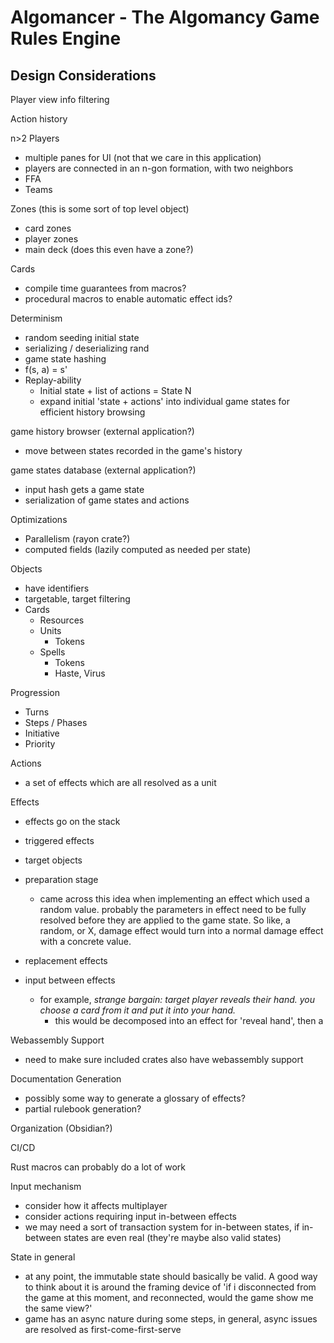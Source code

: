 # Algomancer - The Algomancy Game Rules Engine  

## Design Considerations

Player view info filtering

Action history

n>2 Players
- multiple panes for UI (not that we care in this application)
- players are connected in an n-gon formation, with two neighbors
- FFA
- Teams

Zones (this is some sort of top level object)
- card zones
- player zones
- main deck (does this even have a zone?)

Cards
- compile time guarantees from macros?
- procedural macros to enable automatic effect ids?

Determinism
- random seeding initial state
- serializing / deserializing rand
- game state hashing
- f(s, a) = s'
- Replay-ability
    - Initial state + list of actions = State N
    - expand initial 'state + actions' into individual game states for efficient history browsing

game history browser (external application?)
- move between states recorded in the game's history

game states database (external application?)
- input hash gets a game state
- serialization of game states and actions

Optimizations
- Parallelism (rayon crate?)
- computed fields (lazily computed as needed per state)

Objects
- have identifiers
- targetable, target filtering
- Cards
  - Resources
  - Units
    - Tokens
  - Spells
    - Tokens
    - Haste, Virus 

Progression
- Turns
- Steps / Phases
- Initiative
- Priority

Actions
- a set of effects which are all resolved as a unit

Effects
- effects go on the stack
- triggered effects
- target objects
- preparation stage
    - came across this idea when implementing an effect which used a random value.
      probably the parameters in effect need to be fully resolved before they are applied to the game state.
      So like, a random, or X, damage effect would turn into a normal damage effect with a concrete value. 
    
- replacement effects
- input between effects 
    - for example, *strange bargain: target player reveals their hand. you choose a card from it and put it into your hand.*
      - this would be decomposed into an effect for 'reveal hand', then a
    
Webassembly Support
- need to make sure included crates also have webassembly support 

Documentation Generation
- possibly some way to generate a glossary of effects?
- partial rulebook generation?

Organization (Obsidian?)

CI/CD

Rust macros can probably do a lot of work

Input mechanism
- consider how it affects multiplayer 
- consider actions requiring input in-between effects
- we may need a sort of transaction system for in-between states, 
  if in-between states are even real (they're maybe also valid states)

State in general
- at any point, the immutable state should basically be valid. A good way to think about it is around the framing 
  device of 'if i disconnected from the game at this moment, and reconnected, would the game show me the same view?'
- game has an async nature during some steps, in general, async issues are resolved as first-come-first-serve